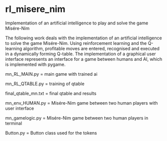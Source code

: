 # rl_misere_nim
Implementation of an artificial intelligence to play and solve the game Misére-Nim

The following work deals with the implementation of an artificial intelligence to solve the game Misére-Nim. Using reinforcement learning and the Q-learning algorithm, profitable moves are entered, recognised and executed in a dynamically forming Q-table. The implementation of a graphical user interface represents an interface for a game between humans and AI, which is implemented with pygame. 

mn_RL_MAIN.py = main game with trained ai

mn_RL_QTABLE.py = training of qtable

final_qtable_mn.txt = final qtable and results

mn_env_HUMAN.py = Misére-Nim game between two human players with user interface

mn_gamelogic.py = Misére-Nim game between two human players in terminal 

Button.py = Button class used for the tokens


